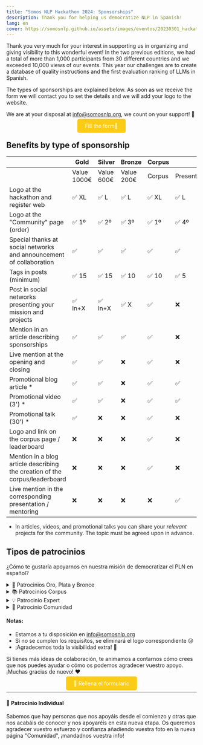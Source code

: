 ```yaml
---
title: "Somos NLP Hackathon 2024: Sponsorships"
description: Thank you for helping us democratize NLP in Spanish!
lang: en
cover: https://somosnlp.github.io/assets/images/eventos/20230301_hackathon_wip.png
---
```


Thank you very much for your interest in supporting us in organizing and giving visibility to this wonderful event! In the two previous editions, we had a total of more than 1,000 participants from 30 different countries and we exceeded 10,000 views of our events. This year our challenges are to create a database of quality instructions and the first evaluation ranking of LLMs in Spanish.

The types of sponsorships are explained below. As soon as we receive the form we will contact you to set the details and we will add your logo to the website.

We are at your disposal at info@somosnlp.org, we count on your support! 💪

<center><a href="https://forms.gle/sEkxstwbJSRYpgDa8" target="_blank" style="background-color:#FACC15; color:white; padding:10px 20px; text-decoration:none; border-radius:5px;"> Fill the form📝 </a></center>

## Benefits by type of sponsorship

| | Gold | Silver | Bronze | Corpus | Expert | Community |
|-| --------|-----|-------|--------|--------|-----------|
| | Value 1000€ | Value 600€ | Value 200€ | Corpus | Presentations/Mentoring | Visibility |
| Logo at the hackathon and register web | ✅ XL | ✅ L | ✅ L | ✅ XL | ✅ L | ✅ M |
| Logo at the "Community" page (order) | ✅ 1º | ✅ 2º | ✅ 3º | ✅ 1º | ✅ 4º | ✅ 5º |
| Special thanks at social networks and announcement of collaboration | ✅ | ✅ | ✅ | ✅ | ✅ | ✅ |
| Tags in posts (minimum) | ✅ 15 | ✅ 15 | ✅ 10 | ✅ 10 | ✅ 5 | ✅ 5 | 
| Post in social networks presenting your mission and projects | ✅ In+X | ✅ In+X | ✅ X | ✅ | ❌ | ❌ |
| Mention in an article describing sponsorships | ✅ | ✅ | ✅ | ✅ | ❌ | ❌ |
| Live mention at the opening and closing | ✅ | ✅ | ❌ | ✅ | ❌ | ❌ |
| Promotional blog article * | ✅ | ✅ | ❌ | ✅ | ✅ | ❌ |
| Promotional video (3') * | ✅ | ✅ | ❌ | ✅ | ✅ | ❌ |
| Promotional talk (30') * | ✅ | ❌ | ❌ | ✅ | ❌ | ❌ |
| Logo and link on the corpus page / leaderboard | ❌ | ❌ |❌ | ✅ | ❌ | ❌ |
| Mention in a blog article describing the creation of the corpus/leaderboard | ❌ | ❌ |❌ | ✅ | ❌ | ❌ |
| Live mention in the corresponding presentation / mentoring | ❌ | ❌ | ❌ | ❌ | ✅ | ❌ |


* In articles, videos, and promotional talks you can share your *relevant* projects for the community. The topic must be agreed upon in advance.
        
## Tipos de patrocinios 

¿Cómo te gustaría apoyarnos en nuestra misión de democratizar el PLN en español?

<details>
<summary>🚀 Patrocinios Oro, Plata y Bronce</summary>

Nuestro hackathon es un evento gratuito y sin ánimo de lucro, gracias a los patrocinios Oro, Plata y Bronce podemos garantizar:
- Premios para los equipos ganadores
- Sorteos para todas las personas participantes
- Corpus y GPUs 
- Merchandising
- Streaming de primera calidad
- Buena gestión de este evento internacional online

Para determinar el tipo de patrocinio se calculará el valor total combinando donaciones, premios, corpus y GPUs patrocinadas por cada entidad. Dentro de cada categoría, los logos también se ordenarán por valor total.

Ejemplos de premios y sorteos que podéis patrocinar: beca para un curso de pago, acceso a una plataforma de formación, libros de PLN, merchandising específicamente creado para el hackathon, tiempo de computación, etc.

<center><a href="https://forms.gle/sEkxstwbJSRYpgDa8" target="_blank" style="background-color:#FACC15; color:white; margin:20px 20px; padding:10px 20px; text-decoration:none; border-radius:5px;">📝 Rellena el formulario</a></center>

</details>

<details>
<summary>📚 Patrocinios Corpus</summary>

Vamos a crear un corpus de instrucciones que represente a todas las personas hispanohablantes y una leaderboard para estandarizar la evaluación de LLMs y necesitamos tu ayuda, ¡dona tu corpus!

<center><a href="https://somosnlp.org/donatucorpus" target="_blank" style="background-color:#FACC15; color:white; margin:20px 20px; padding:10px 20px; text-decoration:none; border-radius:5px;">📝 Lee toda la info aquí</a></center>

</details>

<details>
<summary>💡 Patrocinio Expert</summary>

Los patrocinios Expert comparten su conocimiento con la comunidad. Toda persona que imparta una ponencia o mentoría será promocionada y añadida individualmente a la página de "Comunidad". Para que su organización se considere patrocinadora Expert tiene que:
- Publicar posts / mencionar en podcast / newsletter animando a participar en el hackathon antes del 15 de febrero
- Publicar posts anunciando la keynote/mentoría una semana antes del evento
- Publicar posts anunciando la keynote/mentoría un día antes del evento
- RT / comentar las publicaciones en las que os mencionemos

Notas:
- "Publicar posts" = publicar al menos un post en LinkedIn y un tweet en Twitter (excepto si no tenéis cuenta, obviamente)
- Se facilitará el material visual necesario para los posts
- Recordad siempre mencionar a Somos NLP

¡Contáctanos ya para compartir tu experiencia!

Enlaces útiles:
- [🔊 Propón una keynote](https://forms.gle/YpUvifDNLG6E56Cy9)
- [🧑‍🏫 Ofrece una mentoría](https://forms.gle/7UmsVDnFmNo1pCrf9)
- [💡 Info para universidades](https://somosnlp.org/hackathon/universidades)

<center><a href="https://forms.gle/sEkxstwbJSRYpgDa8" target="_blank" style="background-color:#FACC15; color:white; padding:10px 20px; text-decoration:none; border-radius:5px;">📝 Rellena el formulario</a></center>

</details>

<details>
<summary>🤗 Patrocinio Comunidad</summary>

Los patrocinios de Comunidad son de suma importancia ya que nos permiten llegar a más personas, lo cual es indispensable para nuestra misión de democratizar el PLN en español.

Qué os pedimos:
- Publicar posts / mencionar en podcast / newsletter animando a participar antes del 1 de febrero
- Publicar posts animando a participar antes del 1 de marzo
- Publicar posts anunciando los días de keynotes
- Publicar posts / blog anunciando los resultados del hackathon
- RT / comentar las publicaciones en las que os mencionemos

Notas:
- "Publicar posts" = publicar al menos un post en LinkedIn y un tweet en Twitter (excepto si no tenéis cuenta, obviamente)
- Se facilitará el material visual necesario para los posts
- Recordad siempre mencionar a Somos NLP

Enlaces útiles:
- [💡 Info para universidades](https://somosnlp.org/hackathon/universidades)

<center><a href="https://forms.gle/sEkxstwbJSRYpgDa8" target="_blank" style="background-color:#FACC15; color:white; padding:10px 20px; text-decoration:none; border-radius:5px;">📝 Rellena el formulario</a></center>

</details>

#### Notas:

- Estamos a tu disposición en info@somosnlp.org
- Si no se cumplen los requisitos, se eliminará el logo correspondiente 😢
- ¡Agradecemos toda la visibilidad extra! 🤩

Si tienes más ideas de colaboración, te animamos a contarnos cómo crees que nos puedes ayudar o cómo os podemos agradecer vuestro apoyo. ¡Muchas gracias de nuevo! ❤️

<center><a href="https://forms.gle/sEkxstwbJSRYpgDa8" target="_blank" style="background-color:#FACC15; color:white; padding:10px 20px; text-decoration:none; border-radius:5px;">📝 Rellena el formulario</a></center>

---

#### 💛 Patrocinio Individual

Sabemos que hay personas que nos apoyáis desde el comienzo y otras que nos acabáis de conocer y nos apoyaréis en esta nueva etapa. Os queremos agradecer vuestro esfuerzo y confianza añadiendo vuestra foto en la nueva página "Comunidad", ¡mandadnos vuestra info!
